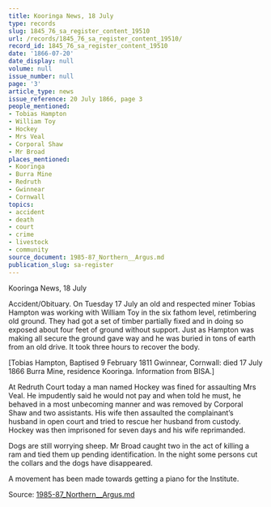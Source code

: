```yaml
---
title: Kooringa News, 18 July
type: records
slug: 1845_76_sa_register_content_19510
url: /records/1845_76_sa_register_content_19510/
record_id: 1845_76_sa_register_content_19510
date: '1866-07-20'
date_display: null
volume: null
issue_number: null
page: '3'
article_type: news
issue_reference: 20 July 1866, page 3
people_mentioned:
- Tobias Hampton
- William Toy
- Hockey
- Mrs Veal
- Corporal Shaw
- Mr Broad
places_mentioned:
- Kooringa
- Burra Mine
- Redruth
- Gwinnear
- Cornwall
topics:
- accident
- death
- court
- crime
- livestock
- community
source_document: 1985-87_Northern__Argus.md
publication_slug: sa-register
---
```


Kooringa News, 18 July

Accident/Obituary.  On Tuesday 17 July an old and respected miner Tobias Hampton was working with William Toy in the six fathom level, retimbering old ground.  They had got a set of timber partially fixed and in doing so exposed about four feet of ground without support.  Just as Hampton was making all secure the ground gave way and he was buried in tons of earth from an old drive.  It took three hours to recover the body.

[Tobias Hampton, Baptised 9 February 1811 Gwinnear, Cornwall: died 17 July 1866 Burra Mine, residence Kooringa. Information from BISA.]

At Redruth Court today a man named Hockey was fined for assaulting Mrs Veal.  He impudently said he would not pay and when told he must, he behaved in a most unbecoming manner and was removed by Corporal Shaw and two assistants.  His wife then assaulted the complainant’s husband in open court and tried to rescue her husband from custody.  Hockey was then imprisoned for seven days and his wife reprimanded.

Dogs are still worrying sheep.  Mr Broad caught two in the act of killing a ram and tied them up pending identification.  In the night some persons cut the collars and the dogs have disappeared.

A movement has been made towards getting a piano for the Institute.

Source: [1985-87_Northern__Argus.md](/downloads/markdown/1985-87_Northern__Argus.md)
